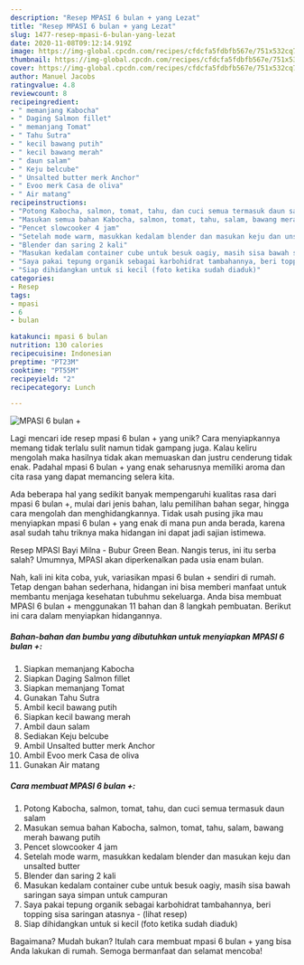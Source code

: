 ```yaml
---
description: "Resep MPASI 6 bulan + yang Lezat"
title: "Resep MPASI 6 bulan + yang Lezat"
slug: 1477-resep-mpasi-6-bulan-yang-lezat
date: 2020-11-08T09:12:14.919Z
image: https://img-global.cpcdn.com/recipes/cfdcfa5fdbfb567e/751x532cq70/mpasi-6-bulan-foto-resep-utama.jpg
thumbnail: https://img-global.cpcdn.com/recipes/cfdcfa5fdbfb567e/751x532cq70/mpasi-6-bulan-foto-resep-utama.jpg
cover: https://img-global.cpcdn.com/recipes/cfdcfa5fdbfb567e/751x532cq70/mpasi-6-bulan-foto-resep-utama.jpg
author: Manuel Jacobs
ratingvalue: 4.8
reviewcount: 8
recipeingredient:
- " memanjang Kabocha"
- " Daging Salmon fillet"
- " memanjang Tomat"
- " Tahu Sutra"
- " kecil bawang putih"
- " kecil bawang merah"
- " daun salam"
- " Keju belcube"
- " Unsalted butter merk Anchor"
- " Evoo merk Casa de oliva"
- " Air matang"
recipeinstructions:
- "Potong Kabocha, salmon, tomat, tahu, dan cuci semua termasuk daun salam"
- "Masukan semua bahan Kabocha, salmon, tomat, tahu, salam, bawang merah bawang putih"
- "Pencet slowcooker 4 jam"
- "Setelah mode warm, masukkan kedalam blender dan masukan keju dan unsalted butter"
- "Blender dan saring 2 kali"
- "Masukan kedalam container cube untuk besuk oagiy, masih sisa bawah saringan saya simpan untuk campuran"
- "Saya pakai tepung organik sebagai karbohidrat tambahannya, beri topping sisa saringan atasnya             (lihat resep)"
- "Siap dihidangkan untuk si kecil (foto ketika sudah diaduk)"
categories:
- Resep
tags:
- mpasi
- 6
- bulan

katakunci: mpasi 6 bulan 
nutrition: 130 calories
recipecuisine: Indonesian
preptime: "PT23M"
cooktime: "PT55M"
recipeyield: "2"
recipecategory: Lunch

---
```



![MPASI 6 bulan +](https://img-global.cpcdn.com/recipes/cfdcfa5fdbfb567e/751x532cq70/mpasi-6-bulan-foto-resep-utama.jpg)

Lagi mencari ide resep mpasi 6 bulan + yang unik? Cara menyiapkannya memang tidak terlalu sulit namun tidak gampang juga. Kalau keliru mengolah maka hasilnya tidak akan memuaskan dan justru cenderung tidak enak. Padahal mpasi 6 bulan + yang enak seharusnya memiliki aroma dan cita rasa yang dapat memancing selera kita.

Ada beberapa hal yang sedikit banyak mempengaruhi kualitas rasa dari mpasi 6 bulan +, mulai dari jenis bahan, lalu pemilihan bahan segar, hingga cara mengolah dan menghidangkannya. Tidak usah pusing jika mau menyiapkan mpasi 6 bulan + yang enak di mana pun anda berada, karena asal sudah tahu triknya maka hidangan ini dapat jadi sajian istimewa.

Resep MPASI Bayi Milna - Bubur Green Bean. Nangis terus, ini itu serba salah? Umumnya, MPASI akan diperkenalkan pada usia enam bulan.


Nah, kali ini kita coba, yuk, variasikan mpasi 6 bulan + sendiri di rumah. Tetap dengan bahan sederhana, hidangan ini bisa memberi manfaat untuk membantu menjaga kesehatan tubuhmu sekeluarga. Anda bisa membuat MPASI 6 bulan + menggunakan 11 bahan dan 8 langkah pembuatan. Berikut ini cara dalam menyiapkan hidangannya.

<!--inarticleads1-->

##### Bahan-bahan dan bumbu yang dibutuhkan untuk menyiapkan MPASI 6 bulan +:

1. Siapkan  memanjang Kabocha
1. Siapkan  Daging Salmon fillet
1. Siapkan  memanjang Tomat
1. Gunakan  Tahu Sutra
1. Ambil  kecil bawang putih
1. Siapkan  kecil bawang merah
1. Ambil  daun salam
1. Sediakan  Keju belcube
1. Ambil  Unsalted butter merk Anchor
1. Ambil  Evoo merk Casa de oliva
1. Gunakan  Air matang




<!--inarticleads2-->

##### Cara membuat MPASI 6 bulan +:

1. Potong Kabocha, salmon, tomat, tahu, dan cuci semua termasuk daun salam
1. Masukan semua bahan Kabocha, salmon, tomat, tahu, salam, bawang merah bawang putih
1. Pencet slowcooker 4 jam
1. Setelah mode warm, masukkan kedalam blender dan masukan keju dan unsalted butter
1. Blender dan saring 2 kali
1. Masukan kedalam container cube untuk besuk oagiy, masih sisa bawah saringan saya simpan untuk campuran
1. Saya pakai tepung organik sebagai karbohidrat tambahannya, beri topping sisa saringan atasnya -             (lihat resep)
1. Siap dihidangkan untuk si kecil (foto ketika sudah diaduk)




Bagaimana? Mudah bukan? Itulah cara membuat mpasi 6 bulan + yang bisa Anda lakukan di rumah. Semoga bermanfaat dan selamat mencoba!
